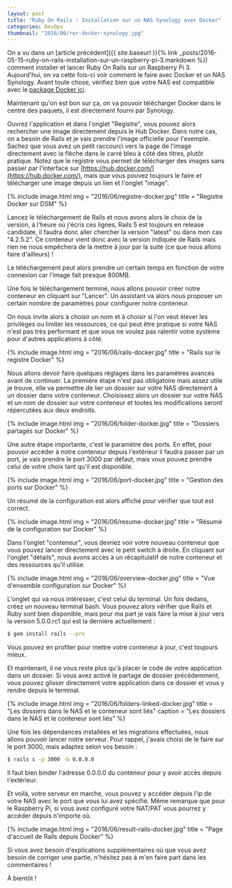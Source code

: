 ```yaml
---
layout: post
title: "Ruby On Rails : Installation sur un NAS Synology avec Docker"
categories: DevOps
thumbnail: "2016/06/ror-docker-synology.jpg"
---
```

On a vu dans un [article précédent]({{ site.baseurl }}{% link _posts/2016-05-15-ruby-on-rails-installation-sur-un-raspberry-pi-3.markdown %}) comment installer et lancer Ruby On Rails sur un Raspberry Pi 3\. Aujourd'hui, on va cette fois-ci voir comment le faire avec Docker et un NAS Synology. Avant toute chose, vérifiez bien que votre NAS est compatible avec le [package Docker ici](https://www.synology.com/en-us/dsm/app_packages/Docker).

Maintenant qu'on est bon sur ça, on va pouvoir télécharger Docker dans le centre des paquets, il est directement fourni par Synology.

Ouvrez l'application et dans l'onglet "Registre", vous pouvez alors rechercher une image directement depuis le Hub Docker. Dans notre cas, on a besoin de Rails et je vais prendre l'image officielle pour l'exemple. Sachez que vous avez un petit raccourci vers la page de l'image directement avec la flèche dans le carré bleu à côté des titres, plutôt pratique. Notez que le registre vous permet de télécharger des images sans passer par l'interface sur [https://hub.docker.com/](https://hub.docker.com/), mais que vous pouvez toujours le faire et télécharger une image depuis un lien et l'onglet "image".

{% include image.html
            img = "2016/06/registre-docker.jpg"
            title = "Registre Docker sur DSM" %}

Lancez le téléchargement de Rails et nous avons alors le choix de la version, à l'heure où j'écris ces lignes, Rails 5 est toujours en release candidate, il faudra donc aller chercher la version "latest" ou dans mon cas "4.2.5.2". Ce conteneur vient donc avec la version indiquée de Rails mais rien ne nous empêchera de la mettre à jour par la suite (ce que nous allons faire d'ailleurs) !

Le téléchargement peut alors prendre un certain temps en fonction de votre connexion car l'image fait presque 800MB.

Une fois le téléchargement terminé, nous allons pouvoir créer notre conteneur en cliquant sur "Lancer". Un assistant va alors nous proposer un certain nombre de paramètres pour configurer notre conteneur.

On nous invite alors à choisir un nom et à choisir si l'on veut élever les privilèges ou limiter les ressources, ce qui peut être pratique si votre NAS n'est pas très performant et que vous ne voulez pas ralentir votre système pour d'autres applications à côté.

{% include image.html
            img = "2016/06/rails-docker.jpg"
            title = "Rails sur le registre Docker" %}

Nous allons devoir faire quelques réglages dans les paramètres avancés avant de continuer. La première étape n'est pas obligatoire mais assez utile je trouve, elle va permettre de lier un dossier sur votre NAS directement à un dossier dans votre conteneur. Choisissez alors un dossier sur votre NAS et un nom de dossier sur votre conteneur et toutes les modifications seront répercutées aux deux endroits.

{% include image.html
            img = "2016/06/folder-docker.jpg"
            title = "Dossiers partagés sur Docker" %}

Une autre étape importante, c'est le paramètre des ports. En effet, pour pouvoir accéder à notre conteneur depuis l'extérieur il faudra passer par un port, je vais prendre le port 3000 par défaut, mais vous pouvez prendre celui de votre choix tant qu'il est disponible.

{% include image.html
            img = "2016/06/port-docker.jpg"
            title = "Gestion des ports sur Docker" %}

Un résumé de la configuration est alors affiché pour vérifier que tout est correct.

{% include image.html
            img = "2016/06/resume-docker.jpg"
            title = "Résumé de la configuration sur Docker" %}

Dans l'onglet "conteneur", vous devriez voir votre nouveau conteneur que vous pouvez lancer directement avec le petit switch à droite. En cliquant sur l'onglet "détails", nous avons accès à un récapitulatif de notre conteneur et des ressources qu'il utilise.

{% include image.html
            img = "2016/06/overview-docker.jpg"
            title = "Vue d'ensemble configuration sur Docker" %}

L'onglet qui va nous intéresser, c'est celui du terminal. Un fois dedans, créez un nouveau terminal bash. Vous pouvez alors vérifier que Rails et Ruby sont bien disponible, mais pour ma part je vais faire la mise à jour vers la version 5.0.0.rc1 qui est la dernière actuellement :
```bash
$ gem install rails --pre
```

Vous pouvez en profiter pour mettre votre conteneur à jour, c'est toujours mieux.

Et maintenant, il ne vous reste plus qu'à placer le code de votre application dans un dossier. Si vous avez activé le partage de dossier précédemment, vous pouvez glisser directement votre application dans ce dossier et vous y rendre depuis le terminal.

{% include image.html
            img = "2016/06/folders-linked-docker.jpg"
            title = "Les dossiers dans le NAS et le conteneur sont liés"
            caption = "Les dossiers dans le NAS et le conteneur sont liés" %}

Une fois les dépendances installées et les migrations effectuées, nous allons pouvoir lancer notre serveur. Pour rappel, j'avais choisi de le faire sur le port 3000, mais adaptez selon vos besoin :
```bash
$ rails s -p 3000 -b 0.0.0.0
```

Il faut bien binder l'adresse 0.0.0.0 du conteneur pour y avoir accès depuis l'extérieur.

Et voilà, votre serveur en marche, vous pouvez y accéder depuis l'ip de votre NAS avec le port que vous lui avez spécifié. Même remarque que pour le Raspberry Pi, si vous avez configuré votre NAT/PAT vous pourrez y accéder depuis n'importe où.

{% include image.html
            img = "2016/06/result-rails-docker.jpg"
            title = "Page d'accueil de Rails depuis Docker" %}

Si vous avez besoin d'explications supplémentaires où que vous avez besoin de corriger une partie, n'hésitez pas à m'en faire part dans les commentaires !

À bientôt !
